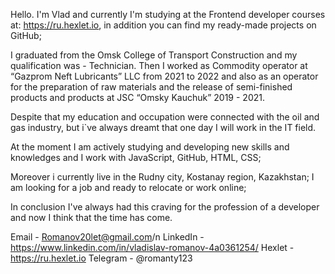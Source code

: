 Hello. I'm Vlad and currently I'm studying at the Frontend developer courses at: https://ru.hexlet.io, in addition you can find my ready-made projects on GitHub;

I graduated from the Omsk College of Transport Construction and my qualification was - Technician.
Then I worked as Commodity operator at “Gazprom Neft Lubricants” LLC from 2021 to 2022 and also as an operator for the preparation of raw materials and the release of semi-finished products and products at JSC “Omsky Kauchuk” 2019 - 2021.

Despite that my education and occupation were connected with the oil and gas industry, but i`ve always dreamt that one day I will work in the IT field.

At the moment I am actively studying and developing new skills and knowledges and I work with JavaScript, GitHub, HTML, CSS;

Moreover i currently live in the Rudny city, Kostanay region, Kazakhstan;
I am looking for a job and ready to relocate or work online;

In conclusion I've always had this craving for the profession of a developer and now I think that the time has come.

Email - Romanov20let@gmail.com/n
LinkedIn - https://www.linkedin.com/in/vladislav-romanov-4a0361254/
Hexlet - https://ru.hexlet.io
Telegram - @romanty123
